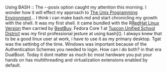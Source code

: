 Using BASH ::
The --posix option caught my attention this morning. I wonder how it will effect my approach to [The Unix Programming Environment](°)... I think i can make bash.md and start chronicling my growth with the shell. It was my first shell. it came bundled with the R[RedHat Linux Version]() then carried by [BestBuy](). Fedora Core 1 at [Tuscon Unified School District]() was my first professional jesture at using bash](). I always knew that to be a good linux user at work, i have to use it as my primary desktop. Tgat was the settinbg of the time. Windows was important because of the Authentication Schemes  you needed to login. How can i do both? in that era DualBoot. Today it dont matter as much bc most hardware you put your hands on has multithreading and virtualization extensions enabled by default.
